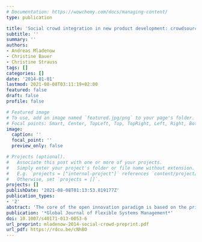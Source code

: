 ```yaml
---
# Documentation: https://wowchemy.com/docs/managing-content/
type: publication

title: 'Social crowd integration in new product development: crowdsourcing communities nourish the open innovation paradigm'
subtitle: ''
summary: ''
authors:
- Andreas Mladenow
- Christine Bauer
- Christine Strauss
tags: []
categories: []
date: '2014-01-01'
lastmod: 2021-08-08T03:11:19+02:00
featured: false
draft: false
profile: false

# Featured image
# To use, add an image named `featured.jpg/png` to your page's folder.
# Focal points: Smart, Center, TopLeft, Top, TopRight, Left, Right, BottomLeft, Bottom, BottomRight.
image:
  caption: ''
  focal_point: ''
  preview_only: false

# Projects (optional).
#   Associate this post with one or more of your projects.
#   Simply enter your project's folder or file name without extension.
#   E.g. `projects = ["internal-project"]` references `content/project/deep-learning/index.md`.
#   Otherwise, set `projects = []`.
projects: []
publishDate: '2021-08-08T01:13:53.819177Z'
publication_types:
- '2'
abstract: 'The core of the open innovation paradigm is based on the principle of collecting ideas from external sources into the organization, and bringing those adapted, transformed and enriched ideas to the market. However, under the constant pressure of being innovative, companies have to try harder to tap their customers’ knowledge and abilities. Crowdsourcing communities provide an arena for a vast amount of consumers to actively participate in innovation processes. However, as this kind of external participation in innovation processes is still in its infancy, organizations need guidance and analytic support to reveal the potential of the open innovation paradigm. Therefore, this paper analyses new product development using social crowd integration concepts and---as a result---points to further promising directions and subtopics to perform future research in this area.'
publication: '*Global Journal of Flexible Systems Management*'
doi: 10.1007/s40171-013-0053-6
url_preprint: mladenow-2014-social-crowd-preprint.pdf
url_pdf: https://rdcu.be/cNhBO
---
```

